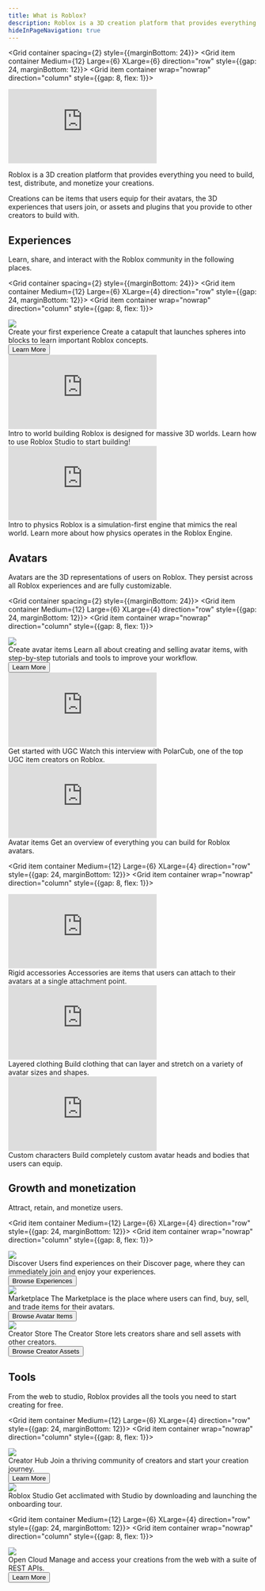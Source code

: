 ```yaml
---
title: What is Roblox?
description: Roblox is a 3D creation platform that provides everything you need to build, test, distribute, and monetize 3D creations.
hideInPageNavigation: true
---
```


<Grid container spacing={2} style={{marginBottom: 24}}>
<Grid item container Medium={12} Large={6} XLarge={6} direction="row" style={{gap: 24, marginBottom: 12}}>
<Grid item container wrap="nowrap" direction="column" style={{gap: 8, flex: 1}}>
<div class="container"
style={{position: "relative", paddingBottom: "56.25%", height: 0}}>
<iframe src="https://www.youtube-nocookie.com/embed/vIiVbFiDbBE" title="YouTube video player" frameborder="0" allow="accelerometer; autoplay; clipboard-write; encrypted-media; gyroscope; picture-in-picture; web-share" allowfullscreen style={{position: "absolute", top: 0, left: 0, width: "100%", height: "100%"}}></iframe>
</div>
</Grid>
</Grid>
<Grid item container Medium={12} Large={6} XLarge={6} direction="row" style={{gap: 24, marginBottom: 12}}>
<Grid item container wrap="nowrap" direction="column" style={{gap: 8, flex: 1}}>
<p>Roblox is a 3D creation platform that provides everything you need to build, test, distribute, and monetize your creations.</p>
<p>Creations can be items that users equip for their avatars, the 3D experiences that users join, or assets and plugins that you provide to other creators to build with.</p>
</Grid>
</Grid>
</Grid>

<h2 style={{marginBottom: 24, marginTop: 96}}>Experiences</h2>
Learn, share, and interact with the Roblox community in the following places.

<Grid container spacing={2} style={{marginBottom: 24}}>
<Grid item container Medium={12} Large={6} XLarge={4} direction="row" style={{gap: 24, marginBottom: 12}}>
<Grid item container wrap="nowrap" direction="column" style={{gap: 8, flex: 1}}>
<div class="container"
style={{position: "relative", paddingBottom: "56.25%", height: 0}}>
<img src="/assets/landing/get-started/first-experience.png" style={{position: "absolute", top: 0, left: 0, width: "100%", height: "100%"}} />
</div>
<Typography variant='h4'>Create your first experience</Typography>
<Typography variant='body1'>Create a catapult that launches spheres into blocks to learn important Roblox concepts.</Typography>
<div style={{marginTop:16}}>
<a underline="none" href="./tutorials/first-experience/">
<Button variant="contained" color="secondary" size='large'
style={{marginRight:16, alignSelf: 'flex-start'}}>Learn More</Button>
</a>
</div>
</Grid>
</Grid>
<Grid item container Medium={12} Large={6} XLarge={4} direction="row" style={{gap: 24, marginBottom: 12}}>
<Grid item container wrap="nowrap" direction="column" style={{gap: 8, flex: 1}}>
<div class="container"
style={{position: "relative", paddingBottom: "56.25%", height: 0}}>
<iframe src="https://www.youtube-nocookie.com/embed/SgPU84AqpkY" title="YouTube video player" frameborder="0" allow="accelerometer; autoplay; clipboard-write; encrypted-media; gyroscope; picture-in-picture; web-share" allowfullscreen style={{position: "absolute", top: 0, left: 0, width: "100%", height: "100%"}}></iframe>
</div>
<Typography variant='h4'>Intro to world building</Typography>
<Typography variant='body1' >Roblox is designed for massive 3D worlds. Learn how to use Roblox Studio to start building!</Typography>
</Grid>
</Grid>
<Grid item container Medium={12} Large={6} XLarge={4} direction="row" style={{gap: 24, marginBottom: 12}}>
<Grid item container wrap="nowrap" direction="column" style={{gap: 8, flex: 1}}>
<div class="container"
style={{position: "relative", paddingBottom: "56.25%", height: 0}}>
<iframe src="https://www.youtube-nocookie.com/embed/9mXvhYSv7fc" title="YouTube video player" frameborder="0" allow="accelerometer; autoplay; clipboard-write; encrypted-media; gyroscope; picture-in-picture; web-share" allowfullscreen style={{position: "absolute", top: 0, left: 0, width: "100%", height: "100%"}}></iframe>
</div>
<Typography variant='h4'>Intro to physics</Typography>
<Typography variant='body1' >Roblox is a simulation-first engine that mimics the real world. Learn more about how physics operates in the Roblox Engine.</Typography>
</Grid>
</Grid>
</Grid>

<h2 style={{marginBottom: 24, marginTop: 96}}>Avatars</h2>
Avatars are the 3D representations of users on Roblox. They persist across all Roblox experiences and are fully customizable.

<Grid container spacing={2} style={{marginBottom: 24}}>
<Grid item container Medium={12} Large={6} XLarge={4} direction="row" style={{gap: 24, marginBottom: 12}}>
<Grid item container wrap="nowrap" direction="column" style={{gap: 8, flex: 1}}>
<div class="container"
style={{position: "relative", paddingBottom: "56.25%", height: 0}}>
<img src="/assets/accessories/Layered-Clothing-Banner.jpg" style={{position: "absolute", top: 0, left: 0, width: "100%", height: "100%"}} />
</div>
<Typography variant='h4'>Create avatar items</Typography>
<Typography variant='body1'>Learn all about creating and selling avatar items, with step-by-step tutorials and tools to improve your workflow.</Typography>
<div style={{marginTop:16}}>
<a underline="none" href="./avatar/index.md">
<Button variant="contained" color="secondary" size='large'
style={{marginRight:16, alignSelf: 'flex-start'}}>Learn More</Button>
</a>
</div>
</Grid>
</Grid>
<Grid item container Medium={12} Large={6} XLarge={4} direction="row" style={{gap: 24, marginBottom: 12}}>
<Grid item container wrap="nowrap" direction="column" style={{gap: 8, flex: 1}}>
<div class="container"
style={{position: "relative", paddingBottom: "56.25%", height: 0}}>
<iframe src="https://www.youtube-nocookie.com/embed/QAJ2Qg5RmiU" title="YouTube video player" frameborder="0" allow="accelerometer; autoplay; clipboard-write; encrypted-media; gyroscope; picture-in-picture; web-share" allowfullscreen style={{position: "absolute", top: 0, left: 0, width: "100%", height: "100%"}}></iframe>
</div>
<Typography variant='h4'>Get started with UGC</Typography>
<Typography variant='body1'>Watch this interview with PolarCub, one of the top UGC item creators on Roblox.</Typography>
</Grid>
</Grid>
<Grid item container Medium={12} Large={6} XLarge={4} direction="row" style={{gap: 24, marginBottom: 12}}>
<Grid item container wrap="nowrap" direction="column" style={{gap: 8, flex: 1}}>
<div class="container"
style={{position: "relative", paddingBottom: "56.25%", height: 0}}>
<iframe src="https://www.youtube-nocookie.com/embed/EUDSIUmLjxA" title="YouTube video player" frameborder="0" allow="accelerometer; autoplay; clipboard-write; encrypted-media; gyroscope; picture-in-picture; web-share" allowfullscreen style={{position: "absolute", top: 0, left: 0, width: "100%", height: "100%"}}></iframe>
</div>
<Typography variant='h4'>Avatar items</Typography>
<Typography variant='body1'>Get an overview of everything you can build for Roblox avatars.</Typography>
</Grid>
</Grid>

<Grid item container Medium={12} Large={6} XLarge={4} direction="row" style={{gap: 24, marginBottom: 12}}>
<Grid item container wrap="nowrap" direction="column" style={{gap: 8, flex: 1}}>
<div class="container"
style={{position: "relative", paddingBottom: "56.25%", height: 0}}>
<iframe src="https://www.youtube-nocookie.com/embed/tzPn6QvU8Bo" title="YouTube video player" frameborder="0" allow="accelerometer; autoplay; clipboard-write; encrypted-media; gyroscope; picture-in-picture; web-share" allowfullscreen style={{position: "absolute", top: 0, left: 0, width: "100%", height: "100%"}}></iframe>
</div>
<Typography variant='h4'>Rigid accessories</Typography>
<Typography variant='body1'>Accessories are items that users can attach to their avatars at a single attachment point.</Typography>
</Grid>
</Grid>
<Grid item container Medium={12} Large={6} XLarge={4} direction="row" style={{gap: 24, marginBottom: 12}}>
<Grid item container wrap="nowrap" direction="column" style={{gap: 8, flex: 1}}>
<div class="container"
style={{position: "relative", paddingBottom: "56.25%", height: 0}}>
<iframe src="https://www.youtube-nocookie.com/embed/gXXukd6yOSs" title="YouTube video player" frameborder="0" allow="accelerometer; autoplay; clipboard-write; encrypted-media; gyroscope; picture-in-picture; web-share" allowfullscreen style={{position: "absolute", top: 0, left: 0, width: "100%", height: "100%"}}></iframe>
</div>
<Typography variant='h4'>Layered clothing</Typography>
<Typography variant='body1'>Build clothing that can layer and stretch on a variety of avatar sizes and shapes.</Typography>
</Grid>
</Grid>
<Grid item container Medium={12} Large={6} XLarge={4} direction="row" style={{gap: 24, marginBottom: 12}}>
<Grid item container wrap="nowrap" direction="column" style={{gap: 8, flex: 1}}>
<div class="container"
style={{position: "relative", paddingBottom: "56.25%", height: 0}}>
<iframe src="https://www.youtube-nocookie.com/embed/2My8jE47clI" title="YouTube video player" frameborder="0" allow="accelerometer; autoplay; clipboard-write; encrypted-media; gyroscope; picture-in-picture; web-share" allowfullscreen style={{position: "absolute", top: 0, left: 0, width: "100%", height: "100%"}}></iframe>
</div>
<Typography variant='h4'>Custom characters</Typography>
<Typography variant='body1' >Build completely custom avatar heads and bodies that users can equip.</Typography>
</Grid>
</Grid>
</Grid>

<h2 style={{marginBottom: 24, marginTop: 96}}>Growth and monetization</h2>
Attract, retain, and monetize users.
<Grid container spacing={2} style={{marginBottom: 24}}>

<Grid item container Medium={12} Large={6} XLarge={4} direction="row" style={{gap: 24, marginBottom: 12}}>
<Grid item container wrap="nowrap" direction="column" style={{gap: 8, flex: 1}}>
<div class="container"
style={{position: "relative", paddingBottom: "56.25%", height: 0}}>
<img src="/assets/landing/home/discover.jpg" style={{position: "absolute", top: 0, left: 0, width: "100%", height: "100%"}} />
</div>
<Typography variant='h4'>Discover</Typography>
<Typography variant='body1'>Users find experiences on their Discover page, where they can immediately join and enjoy your experiences. </Typography>
<div style={{marginTop:16}}>
<a underline="none" href="https://www.roblox.com/discover">
<Button variant="contained" color="secondary" size='large'
style={{marginRight:16, alignSelf: 'flex-start'}}>Browse Experiences</Button>
</a>
</div>
</Grid>
</Grid>
<Grid item container Medium={12} Large={6} XLarge={4} direction="row" style={{gap: 24, marginBottom: 12}}>
<Grid item container wrap="nowrap" direction="column" style={{gap: 8, flex: 1}}>
<div class="container"
style={{position: "relative", paddingBottom: "56.25%", height: 0}}>
<img src="/assets/accessories/Layered-Clothing-Banner.jpg" style={{position: "absolute", top: 0, left: 0, width: "100%", height: "100%"}} />
</div>
<Typography variant='h4'>Marketplace</Typography>
<Typography variant='body1' >The Marketplace is the place where users can find, buy, sell, and trade items for their avatars.</Typography>
<div style={{marginTop:16}}>
<a underline="none" href="https://www.roblox.com/catalog">
<Button variant="contained" color="secondary" size='large'
style={{marginRight:16, alignSelf: 'flex-start'}}>Browse Avatar Items</Button>
</a>
</div>
</Grid>
</Grid>
<Grid item container Medium={12} Large={6} XLarge={4} direction="row" style={{gap: 24, marginBottom: 12}}>
<Grid item container wrap="nowrap" direction="column" style={{gap: 8, flex: 1}}>
<div class="container"
style={{position: "relative", paddingBottom: "56.25%", height: 0}}>
<img src="/assets/landing/home/creator-store.jpg" style={{position: "absolute", top: 0, left: 0, width: "100%", height: "100%"}} />
</div>
<Typography variant='h4'>Creator Store</Typography>
<Typography variant='body1' >The Creator Store lets creators share and sell assets with other creators.</Typography>
<div style={{marginTop:16}}>
<a underline="none" href="https://create.roblox.com/store">
<Button variant="contained" color="secondary" size='large'
style={{marginRight:16, alignSelf: 'flex-start'}}>Browse Creator Assets</Button>
</a>
</div>
</Grid>
</Grid>
</Grid>

<h2 style={{marginBottom: 24, marginTop: 96}}>Tools</h2>
From the web to studio, Roblox provides all the tools you need to start creating for free.
<Grid container spacing={2} style={{marginBottom: 24}}>

<Grid item container Medium={12} Large={6} XLarge={4} direction="row" style={{gap: 24, marginBottom: 12}}>
<Grid item container wrap="nowrap" direction="column" style={{gap: 8, flex: 1}}>
<div class="container"
style={{position: "relative", paddingBottom: "56.25%", height: 0}}>
<img src="/assets/studio/general/Studio-Splash.jpg" style={{position: "absolute", top: 0, left: 0, width: "100%", height: "100%"}} />
</div>
<Typography variant='h4'>Creator Hub</Typography>
<Typography variant='body1'>Join a thriving community of creators and start your creation journey.</Typography>
<div style={{marginTop:16}}>
<a underline="none" href="https://create.roblox.com/">
<Button variant="contained" color="secondary" size='large'
style={{marginRight:16, alignSelf: 'flex-start'}}>Learn More</Button>
</a>
</div>
</Grid>
</Grid>
<Grid item container Medium={12} Large={6} XLarge={4} direction="row" style={{gap: 24, marginBottom: 12}}>
<Grid item container wrap="nowrap" direction="column" style={{gap: 8, flex: 1}}>
<div class="container"
style={{position: "relative", paddingBottom: "56.25%", height: 0}}>
<img src="/assets/landing/get-started/studio.png" style={{position: "absolute", top: 0, left: 0, width: "100%", height: "100%"}}/>
</div>
<Typography variant='h4'>Roblox Studio</Typography>
<Typography variant='body1' >Get acclimated with Studio by downloading and
launching the onboarding tour.</Typography>
<UseStudioButton variant='blueLogoIconButton' color='secondary'/>
</Grid>
</Grid>

<Grid item container Medium={12} Large={6} XLarge={4} direction="row" style={{gap: 24, marginBottom: 12}}>
<Grid item container wrap="nowrap" direction="column" style={{gap: 8, flex: 1}}>
<div class="container"
style={{position: "relative", paddingBottom: "56.25%", height: 0}}>
<img src="/assets/landing/Cloud_Banner_Landing.jpg" style={{position: "absolute", top: 0, left: 0, width: "100%", height: "100%"}}/>
</div>
<Typography variant='h4'>Open Cloud</Typography>
<Typography variant='body1' >Manage and access your creations from the web with a suite of REST APIs.</Typography>
<div style={{marginTop:16}}>
<a underline="none" href="https://create.roblox.com/store">
<Button variant="contained" color="secondary" size='large'
style={{marginRight:16, alignSelf: 'flex-start'}}>Learn More</Button>
</a>
</div>
</Grid>
</Grid>
</Grid>
